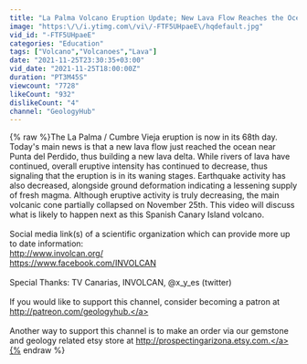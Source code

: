 ```yaml
---
title: "La Palma Volcano Eruption Update; New Lava Flow Reaches the Ocean; Decreased Activity"
image: "https:\/\/i.ytimg.com\/vi\/-FTF5UHpaeE\/hqdefault.jpg"
vid_id: "-FTF5UHpaeE"
categories: "Education"
tags: ["Volcano","Volcanoes","Lava"]
date: "2021-11-25T23:30:35+03:00"
vid_date: "2021-11-25T18:00:00Z"
duration: "PT3M45S"
viewcount: "7728"
likeCount: "932"
dislikeCount: "4"
channel: "GeologyHub"
---
```

{% raw %}The La Palma / Cumbre Vieja eruption is now in its 68th day. Today's main news is that a new lava flow just reached the ocean near Punta del Perdido, thus building a new lava delta. While rivers of lava have continued, overall eruptive intensity has continued to decrease, thus signaling that the eruption is in its waning stages. Earthquake activity has also decreased, alongside ground deformation indicating a lessening supply of fresh magma. Although eruptive activity is truly decreasing, the main volcanic cone partially collapsed on November 25th. This video will discuss what is likely to happen next as this Spanish Canary Island volcano. <br /><br />Social media link(s) of a scientific organization which can provide more up to date information:<br /><a rel="nofollow" target="blank" href="http://www.involcan.org/">http://www.involcan.org/</a> <br /><a rel="nofollow" target="blank" href="https://www.facebook.com/INVOLCAN">https://www.facebook.com/INVOLCAN</a>   <br /><br />Special Thanks: TV Canarias, INVOLCAN, @x_y_es (twitter)<br /><br />If you would like to support this channel, consider becoming a patron at <a rel="nofollow" target="blank" href="http://patreon.com/geologyhub.">http://patreon.com/geologyhub.</a><br /><br />Another way to support this channel is to make an order via our gemstone and geology related etsy store at <a rel="nofollow" target="blank" href="http://prospectingarizona.etsy.com.">http://prospectingarizona.etsy.com.</a>{% endraw %}
